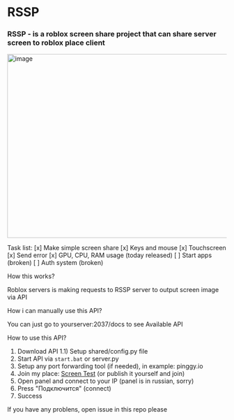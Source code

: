 # RSSP

### RSSP - is a roblox screen share project that can share server screen to roblox place client
 
 
<img width="886" height="421" alt="image" src="https://github.com/user-attachments/assets/c7e7d585-c7d1-4ed9-8e86-37ed04b6150d" />

Task list:
[x] Make simple screen share
[x] Keys and mouse
[x] Touchscreen
[x] Send error
[x] GPU, CPU, RAM usage (today released)
[ ] Start apps (broken)
[ ] Auth system (broken)


How this works?

Roblox servers is making requests to RSSP server to output screen image via API

How i can manually use this API?

You can just go to yourserver:2037/docs to see Available API

How to use this API?

1) Download API
1.1) Setup shared/config.py file
2) Start API via `start.bat` or server.py
3) Setup any port forwarding tool (if needed), in example: pinggy.io
4) Join my place: [Screen Test](https://www.roblox.com/games/98821705891412/Screen-Test) (or publish it yourself and join)
5) Open panel and connect to your IP (panel is in russian, sorry)
6) Press "Подключится" (connect)
7) Success

If you have any problens, open issue in this repo please
